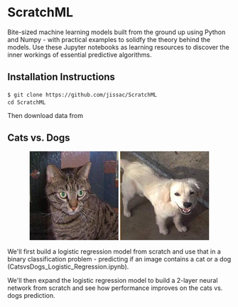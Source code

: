 # ScratchML
Bite-sized machine learning models built from the ground up using Python and Numpy - with practical examples to solidfy the theory behind the models. Use these Jupyter notebooks as learning resources to discover the inner workings of essential predictive algorithms.

## Installation Instructions
`$ git clone https://github.com/jissac/ScratchML`     
`cd ScratchML`   

Then download data from 

## Cats vs. Dogs
<p align="center"> <img src="./images/cat.1.jpg">      <img src="/images/dog.10682.jpg" </p>

We'll first build a logistic regression model from scratch and use that in a binary classification problem - predicting if an image contains a cat or a dog (CatsvsDogs_Logistic_Regression.ipynb).    

We'll then expand the logistic regression model to build a 2-layer neural network from scratch and see how performance improves on the cats vs. dogs prediction.
 
